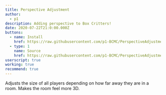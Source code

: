 ```yaml
---
title: Perspective Adjustment
author:
  - p1
description: Adding perspective to Box Critters!
date: 2020-07-22T21:0:00.000Z
buttons:
  - name: Install
    href: https://raw.githubusercontent.com/p1-BCMC/PerspectiveAdjustment/master/PerspectiveAdjustment.user.js
  - type: 1
    name: Source
    href: https://raw.githubusercontent.com/p1-BCMC/PerspectiveAdjustment/
userscript: true
working: true
recommend: true
---
```

Adjusts the size of all players depending on how far away they are in a room. Makes the room feel more 3D.
